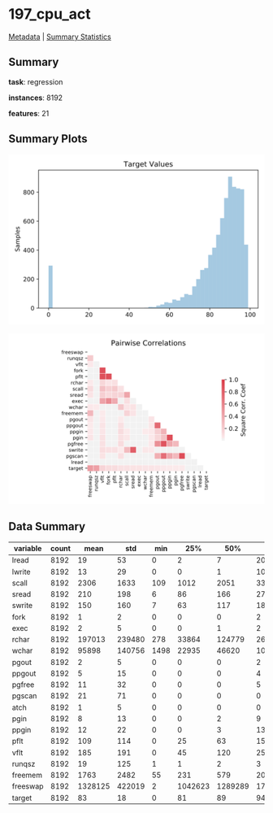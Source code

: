 # 197_cpu_act

[Metadata](metadata.yaml) | [Summary Statistics](summary_stats.csv)

## Summary

**task**: regression

**instances**: 8192

**features**: 21

## Summary Plots

![Labels](label.svg)

![Corr](corr.svg)

## Data Summary

|	variable	|	count	|	mean	|	std	|	min	|	25%	|	50%	|	75%	|	max|
| --- | --- | --- | --- | --- | --- | --- | --- | --- |
|	lread	|	8192	|	19	|	53	|	0	|	2	|	7	|	20	|	1845
|	lwrite	|	8192	|	13	|	29	|	0	|	0	|	1	|	10	|	575
|	scall	|	8192	|	2306	|	1633	|	109	|	1012	|	2051	|	3317	|	12493
|	sread	|	8192	|	210	|	198	|	6	|	86	|	166	|	279	|	5318
|	swrite	|	8192	|	150	|	160	|	7	|	63	|	117	|	185	|	5456
|	fork	|	8192	|	1	|	2	|	0	|	0	|	0	|	2	|	20
|	exec	|	8192	|	2	|	5	|	0	|	0	|	1	|	2	|	59
|	rchar	|	8192	|	197013	|	239480	|	278	|	33864	|	124779	|	267669	|	2526649
|	wchar	|	8192	|	95898	|	140756	|	1498	|	22935	|	46620	|	106148	|	1801623
|	pgout	|	8192	|	2	|	5	|	0	|	0	|	0	|	2	|	81
|	ppgout	|	8192	|	5	|	15	|	0	|	0	|	0	|	4	|	184
|	pgfree	|	8192	|	11	|	32	|	0	|	0	|	0	|	5	|	523
|	pgscan	|	8192	|	21	|	71	|	0	|	0	|	0	|	0	|	1237
|	atch	|	8192	|	1	|	5	|	0	|	0	|	0	|	0	|	211
|	pgin	|	8192	|	8	|	13	|	0	|	0	|	2	|	9	|	141
|	ppgin	|	8192	|	12	|	22	|	0	|	0	|	3	|	13	|	292
|	pflt	|	8192	|	109	|	114	|	0	|	25	|	63	|	159	|	899
|	vflt	|	8192	|	185	|	191	|	0	|	45	|	120	|	251	|	1365
|	runqsz	|	8192	|	19	|	125	|	1	|	1	|	2	|	3	|	2823
|	freemem	|	8192	|	1763	|	2482	|	55	|	231	|	579	|	2002	|	12027
|	freeswap	|	8192	|	1328125	|	422019	|	2	|	1042623	|	1289289	|	1730379	|	2243187
|	target	|	8192	|	83	|	18	|	0	|	81	|	89	|	94	|	99
